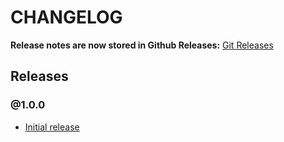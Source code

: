 # CHANGELOG

**Release notes are now stored in Github Releases:** [Git Releases](https://github.com/ilkhoeri/nextjs-architecture-monorepo/releases)

## Releases

### @1.0.0

- [Initial release](https://github.com/ilkhoeri/nextjs-architecture-monorepo/releases/tag/%401.0.0)

